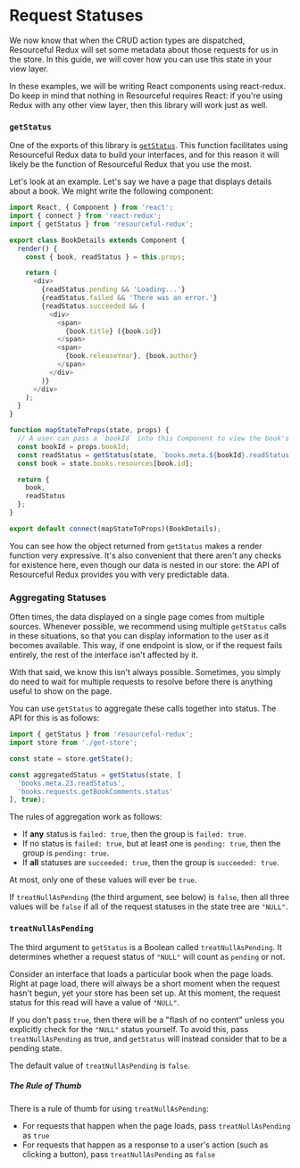 # Request Statuses

We now know that when the CRUD action types are dispatched, Resourceful Redux
will set some metadata about those requests for us in the store. In this guide,
we will cover how you can use this state in your view layer.

In these examples, we will be writing React components using react-redux. Do
keep in mind that nothing in Resourceful requires React: if you're using Redux
with any other view layer, then this library will work just as well.

### `getStatus`

One of the exports of this library is
[`getStatus`](/docs/api-reference/get-status.md). This function facilitates
using Resourceful Redux data to build your interfaces, and for this reason it
will likely be the function of Resourceful Redux that you use the most.

Let's look at an example. Let's say we have a page that displays details about
a book. We might write the following component:

```js
import React, { Component } from 'react';
import { connect } from 'react-redux';
import { getStatus } from 'resourceful-redux';

export class BookDetails extends Component {
  render() {
    const { book, readStatus } = this.props;

    return (
      <div>
        {readStatus.pending && 'Loading...'}
        {readStatus.failed && 'There was an error.'}
        {readStatus.succeeded && (
          <div>
            <span>
              {book.title} ({book.id})
            </span>
            <span>
              {book.releaseYear}, {book.author}
            </span>
          </div>
        )}
      </div>
    );
  }
}

function mapStateToProps(state, props) {
  // A user can pass a `bookId` into this Component to view the book's data
  const bookId = props.bookId;
  const readStatus = getStatus(state, `books.meta.${bookId}.readStatus`, true);
  const book = state.books.resources[book.id];

  return {
    book,
    readStatus
  };
}

export default connect(mapStateToProps)(BookDetails);
```

You can see how the object returned from `getStatus` makes a render function
very expressive. It's also convenient that there aren't any checks for
existence here, even though our data is nested in our store: the API of
Resourceful Redux provides you with very predictable data.

### Aggregating Statuses

Often times, the data displayed on a single page comes from multiple sources.
Whenever possible, we recommend using multiple `getStatus` calls in these
situations, so that you can display information to the user as it becomes
available. This way, if one endpoint is slow, or if the request fails entirely,
the rest of the interface isn't affected by it.

With that said, we know this isn't always possible. Sometimes, you simply
do need to wait for multiple requests to resolve before there is anything
useful to show on the page.

You can use `getStatus` to aggregate these calls together into status. The
API for this is as follows:

```js
import { getStatus } from 'resourceful-redux';
import store from './get-store';

const state = store.getState();

const aggregatedStatus = getStatus(state, [
  'books.meta.23.readStatus',
  'books.requests.getBookComments.status'
], true);
```

The rules of aggregation work as follows:

- If **any** status is `failed: true`, then the group is `failed: true`.
- If no status is `failed: true`, but at least one is `pending: true`, then the
  group is `pending: true`.
- If **all** statuses are `succeeded: true`, then the group is
  `succeeded: true`.

At most, only one of these values will ever be `true`.

If `treatNullAsPending` (the third argument, see below) is `false`, then all three
values will be `false` if all of the request statuses in the state tree are
`"NULL"`.

### `treatNullAsPending`

The third argument to `getStatus` is a Boolean called `treatNullAsPending`. It
determines whether a request status of `"NULL"` will count as `pending` or not.

Consider an interface that loads a particular book when the page loads. Right
at page load, there will always be a short moment when the request hasn't begun,
yet your store has been set up. At this moment, the request status for this read
will have a value of `"NULL"`.

If you don't pass `true`, then there will be a "flash of no content" unless
you explicitly check for the `"NULL"` status yourself. To avoid this, pass
`treatNullAsPending` as true, and `getStatus` will instead consider that to be a
pending state.

The default value of `treatNullAsPending` is `false`.

##### The Rule of Thumb

There is a rule of thumb for using `treatNullAsPending`:

- For requests that happen when the page loads, pass `treatNullAsPending` as `true`
- For requests that happen as a response to a user's action (such as clicking a
  button), pass `treatNullAsPending` as `false`
